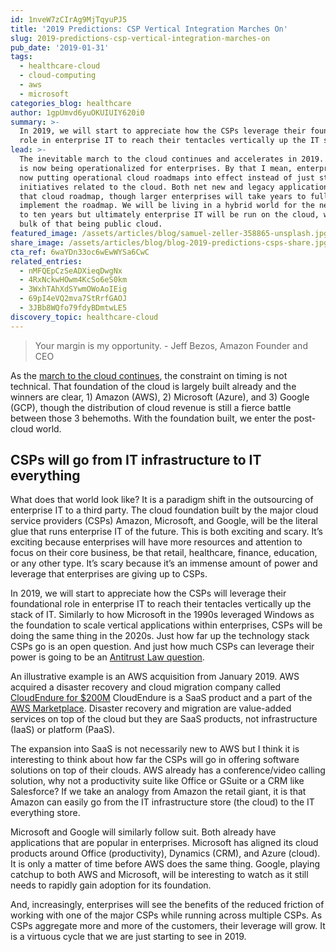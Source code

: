 ```yaml
---
id: 1nveW7zCIrAg9MjTqyuPJ5
title: '2019 Predictions: CSP Vertical Integration Marches On'
slug: 2019-predictions-csp-vertical-integration-marches-on
pub_date: '2019-01-31'
tags:
  - healthcare-cloud
  - cloud-computing
  - aws
  - microsoft
categories_blog: healthcare
author: 1gpUmvd6yuOKUIUIY620i0
summary: >-
  In 2019, we will start to appreciate how the CSPs leverage their foundational
  role in enterprise IT to reach their tentacles vertically up the IT stack. 
lead: >-
  The inevitable march to the cloud continues and accelerates in 2019. The cloud
  is now being operationalized for enterprises. By that I mean, enterprises are
  now putting operational cloud roadmaps into effect instead of just strategic
  initiatives related to the cloud. Both net new and legacy applications are on
  that cloud roadmap, though larger enterprises will take years to fully
  implement the roadmap. We will be living in a hybrid world for the next five
  to ten years but ultimately enterprise IT will be run on the cloud, with the
  bulk of that being public cloud.
featured_image: /assets/articles/blog/samuel-zeller-358865-unsplash.jpg
share_image: /assets/articles/blog/blog-2019-predictions-csps-share.jpg
cta_ref: 6waYDn33oc6wEwWYSa6CwC
related_entries:
  - nMFQEpCzSeADXieqDwgNx
  - 4RxNckwHOwm4KcSo6eS0km
  - 3WxhTAhXdSYwmOWoAoIEig
  - 69pI4eVQ2mva7StRrfGAOJ
  - 3JBb8WQfo79fdyBDmtwLE5
discovery_topic: healthcare-cloud
---
```

> Your margin is my opportunity. - Jeff Bezos, Amazon Founder and CEO

As the [march to the cloud continues](https://datica.com/blog/2019-predictions-cloud-noise-noise-noise/), the constraint on timing is not technical. That foundation of the cloud is largely built already and the winners are clear, 1) Amazon (AWS), 2) Microsoft (Azure), and 3) Google (GCP), though the distribution of cloud revenue is still a fierce battle between those 3 behemoths. With the foundation built, we enter the post-cloud world.

## CSPs will go from IT infrastructure to IT everything

What does that world look like? It is a paradigm shift in the outsourcing of enterprise IT to a third party. The cloud foundation built by the major cloud service providers (CSPs) Amazon, Microsoft, and Google, will be the literal glue that runs enterprise IT of the future. This is both exciting and scary. It’s exciting because enterprises will have more resources and attention to focus on their core business, be that retail, healthcare, finance, education, or any other type. It’s scary because it’s an immense amount of power and leverage that enterprises are giving up to CSPs.

In 2019, we will start to appreciate how the CSPs will leverage their foundational role in enterprise IT to reach their tentacles vertically up the stack of IT. Similarly to how Microsoft in the 1990s leveraged Windows as the foundation to scale vertical applications within enterprises, CSPs will be doing the same thing in the 2020s. Just how far up the technology stack CSPs go is an open question. And just how much CSPs can leverage their power is going to be an [Antitrust Law question](https://www.forbes.com/sites/michaellewitt/2018/05/01/how-long-can-amazons-ingenious-antitrust-avoidance-last/#5c8b2e070ac0).

An illustrative example is an AWS acquisition from January 2019. AWS acquired a disaster recovery and cloud migration company called [CloudEndure for $200M](https://www.consultingindustry24.com/amazon-acquires-disaster-recovery-service-provider-cloudendure-for-reported-200-milllions/) CloudEndure is a SaaS product and a part of the [AWS Marketplace](https://aws.amazon.com/marketplace). Disaster recovery and migration are value-added services on top of the cloud but they are SaaS products, not infrastructure (IaaS) or platform (PaaS).

The expansion into SaaS is not necessarily new to AWS but I think it is interesting to think about how far the CSPs will go in offering software solutions on top of their clouds. AWS already has a conference/video calling solution, why not a productivity suite like Office or GSuite or a CRM like Salesforce? If we take an analogy from Amazon the retail giant, it is that Amazon can easily go from the IT infrastructure store (the cloud) to the IT everything store.

Microsoft and Google will similarly follow suit. Both already have applications that are popular in enterprises. Microsoft has aligned its cloud products around Office (productivity), Dynamics (CRM), and Azure (cloud). It is only a matter of time before AWS does the same thing. Google, playing catchup to both AWS and Microsoft, will be interesting to watch as it still needs to rapidly gain adoption for its foundation.

And, increasingly, enterprises will see the benefits of the reduced friction of working with one of the major CSPs while running across multiple CSPs. As CSPs aggregate more and more of the customers, their leverage will grow. It is a virtuous cycle that we are just starting to see in 2019.

  